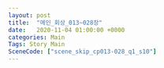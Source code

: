 ```yaml
---
layout: post
title:  "메인_회상_013~028장"
date:   2020-11-04 01:00:00 +0000
categories: Main
Tags: Story Main
SceneCode: ["scene_skip_cp013-028_q1_s10"]
---
```

